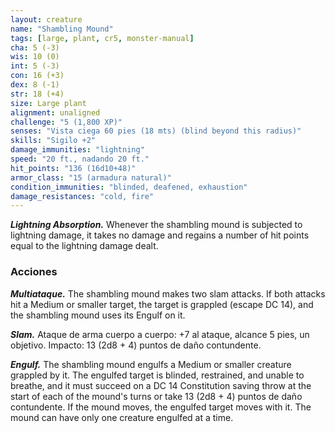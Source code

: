 ```yaml
---
layout: creature
name: "Shambling Mound"
tags: [large, plant, cr5, monster-manual]
cha: 5 (-3)
wis: 10 (0)
int: 5 (-3)
con: 16 (+3)
dex: 8 (-1)
str: 18 (+4)
size: Large plant
alignment: unaligned
challenge: "5 (1,800 XP)"
senses: "Vista ciega 60 pies (18 mts) (blind beyond this radius)"
skills: "Sigilo +2"
damage_immunities: "lightning"
speed: "20 ft., nadando 20 ft."
hit_points: "136 (16d10+48)"
armor_class: "15 (armadura natural)"
condition_immunities: "blinded, deafened, exhaustion"
damage_resistances: "cold, fire"
---
```


***Lightning Absorption.*** Whenever the shambling mound is subjected to lightning damage, it takes no damage and regains a number of hit points equal to the lightning damage dealt.

### Acciones

***Multiataque.*** The shambling mound makes two slam attacks. If both attacks hit a Medium or smaller target, the target is grappled (escape DC 14), and the shambling mound uses its Engulf on it.

***Slam.*** Ataque de arma cuerpo a cuerpo: +7 al ataque, alcance 5 pies, un objetivo. Impacto: 13 (2d8 + 4) puntos de daño contundente.

***Engulf.*** The shambling mound engulfs a Medium or smaller creature grappled by it. The engulfed target is blinded, restrained, and unable to breathe, and it must succeed on a DC 14 Constitution saving throw at the start of each of the mound's turns or take 13 (2d8 + 4) puntos de daño contundente. If the mound moves, the engulfed target moves with it. The mound can have only one creature engulfed at a time.